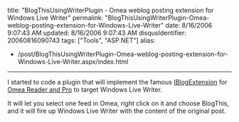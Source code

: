 title: "BlogThisUsingWriterPlugin - Omea weblog posting extension for Windows Live Writer"
permalink: "BlogThisUsingWriterPlugin-Omea-weblog-posting-extension-for-Windows-Live-Writer"
date: 8/16/2006 9:07:43 AM
updated: 8/16/2006 9:07:43 AM
disqusIdentifier: 20060816090743
tags: ["Tools", "ASP.NET"]
alias:
 - /post/BlogThisUsingWriterPlugin-Omea-weblog-posting-extension-for-Windows-Live-Writer.aspx/index.html
---
I started to code a plugin that will implement the famous [IBlogExtension](http://www.pocketsoap.com/weblog/stories/2003/04/0023.html) for [Omea Reader and Pro](http://www.jetbrains.com/omea/) to target Windows Live Writer.

It will let you select one feed in Omea, right click on it and choose BlogThis, and it will fire up Windows Live Writer with the content of the original post.
